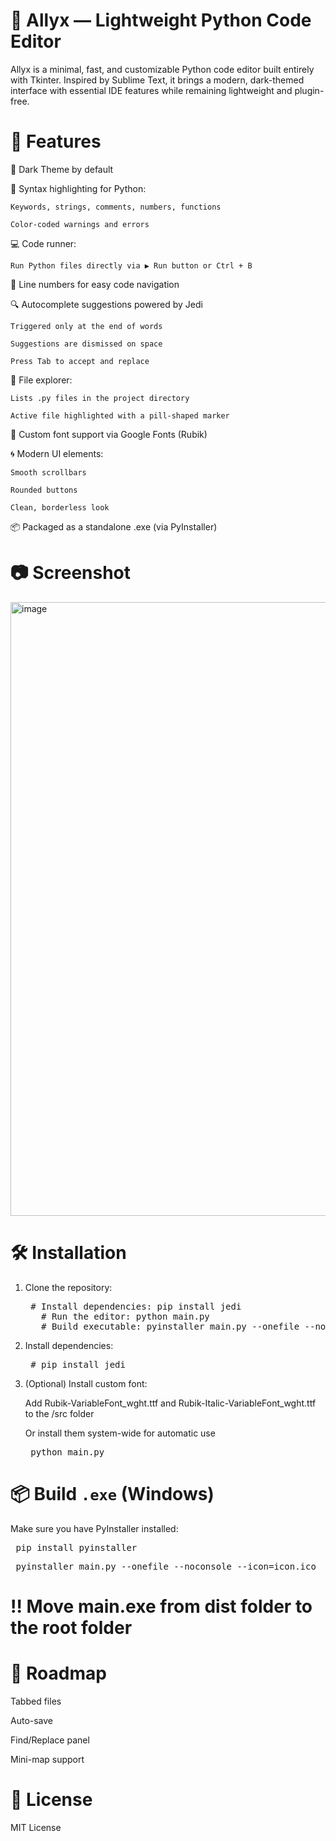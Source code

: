# 🧠 Allyx — Lightweight Python Code Editor
Allyx is a minimal, fast, and customizable Python code editor built entirely with Tkinter. Inspired by Sublime Text, it brings a modern, dark-themed interface with essential IDE features while remaining lightweight and plugin-free.

# 🚀 Features
🎨 Dark Theme by default

🧠 Syntax highlighting for Python:

```Keywords, strings, comments, numbers, functions```

```Color-coded warnings and errors```

💻 Code runner:

```Run Python files directly via ▶ Run button or Ctrl + B```

🧾 Line numbers for easy code navigation

🔍 Autocomplete suggestions powered by Jedi

```Triggered only at the end of words```

```Suggestions are dismissed on space```

```Press Tab to accept and replace```

📁 File explorer:

```Lists .py files in the project directory```

```Active file highlighted with a pill-shaped marker```

🧰 Custom font support via Google Fonts (Rubik)

🌀 Modern UI elements:

```Smooth scrollbars```

```Rounded buttons```

```Clean, borderless look```

📦 Packaged as a standalone .exe (via PyInstaller)

# 📷 Screenshot
<img width="1919" height="982" alt="image" src="https://github.com/user-attachments/assets/ecfcdcab-a4cf-4887-bdf1-55136b6b7b1e" />


# 🛠 Installation
1. Clone the repository:
   
   <pre> # Install dependencies: pip install jedi
      # Run the editor: python main.py
      # Build executable: pyinstaller main.py --onefile --noconsole --icon=icon.ico </pre>
   
3. Install dependencies:
   
   <pre> # pip install jedi </pre>

4. (Optional) Install custom font:

   Add Rubik-VariableFont_wght.ttf and Rubik-Italic-VariableFont_wght.ttf to the /src folder
   
   Or install them system-wide for automatic use

   <pre> python main.py </pre>

# 📦 Build ```.exe``` (Windows)
Make sure you have PyInstaller installed:

<pre> pip install pyinstaller  </pre>
<pre> pyinstaller main.py --onefile --noconsole --icon=icon.ico </pre>

# ‼️ Move main.exe from dist folder to the root folder

# 🧩 Roadmap
 Tabbed files

 Auto-save

 Find/Replace panel

 Mini-map support

# 📄 License
MIT License
